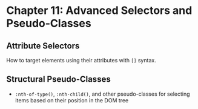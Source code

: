 # Chapter 11: Advanced Selectors and Pseudo-Classes

## Attribute Selectors
How to target elements using their attributes with `[]` syntax.

## Structural Pseudo-Classes
- `:nth-of-type()`, `:nth-child()`, and other pseudo-classes for selecting items based on their position in the DOM tree
